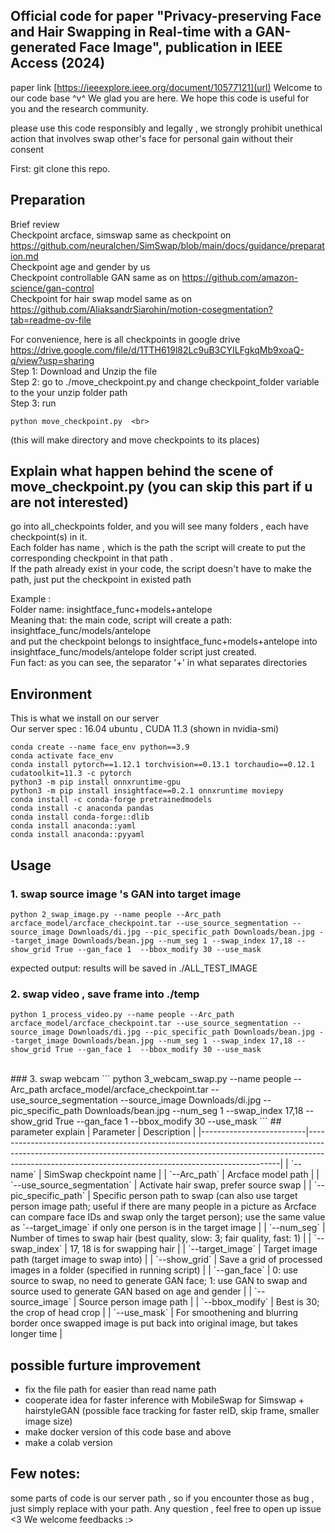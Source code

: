 ## Official code for paper "Privacy-preserving Face and Hair Swapping in Real-time with a GAN-generated Face Image", publication in IEEE Access (2024)
paper link [https://ieeexplore.ieee.org/document/10577121](url)
Welcome to our code base ^v^ We glad you are here. We hope this code is useful for you and the research community.

please use this code responsibly and legally , we strongly prohibit unethical action that involves swap other's face for personal gain without their consent<br>

First: git clone this repo.

## Preparation 
Brief review <br>
Checkpoint arcface, simswap same as checkpoint on https://github.com/neuralchen/SimSwap/blob/main/docs/guidance/preparation.md <br>
Checkpoint age and gender by us<br>
Checkpoint controllable GAN same as on https://github.com/amazon-science/gan-control <br>
Checkpoint for hair swap model same as on https://github.com/AliaksandrSiarohin/motion-cosegmentation?tab=readme-ov-file <br>

For convenience, here is all checkpoints in google drive https://drive.google.com/file/d/1TTH619l82Lc9uB3CYILFgkqMb9xoaQ-q/view?usp=sharing <br>
Step 1: Download and Unzip the file <br>
Step 2: go to ./move_checkpoint.py and change checkpoint_folder variable to the your unzip folder path <br>
Step 3: run <br>
```
python move_checkpoint.py  <br>
```
(this will make directory and move checkpoints to its places)

## Explain what happen behind the scene of move_checkpoint.py (you can skip this part if u are not interested)
go into all_checkpoints folder, and you will see many folders , each have checkpoint(s) in it. <br>
Each folder has name , which is the path the script will create to put the corresponding checkpoint in that path .<br>
If the path already exist in your code, the script doesn't have to make the path, just put the checkpoint in existed path <br>

Example : <br>
Folder name: insightface_func+models+antelope  <br>
Meaning that: the main code, script will create a path: insightface_func/models/antelope <br>
and put the checkpoint belongs to insightface_func+models+antelope into insightface_func/models/antelope folder script just created.<br>
Fun fact: as you can see, the separator '+' in what separates directories 

## Environment 
This is what we install on our server<br>
Our server spec : 16.04 ubuntu , CUDA 11.3 (shown in nvidia-smi) <br>

```
conda create --name face_env python==3.9
conda activate face_env
conda install pytorch==1.12.1 torchvision==0.13.1 torchaudio==0.12.1 cudatoolkit=11.3 -c pytorch
python3 -m pip install onnxruntime-gpu
python3 -m pip install insightface==0.2.1 onnxruntime moviepy
conda install -c conda-forge pretrainedmodels
conda install -c anaconda pandas
conda install conda-forge::dlib
conda install anaconda::yaml
conda install anaconda::pyyaml
```

## Usage <br>
### 1. swap source image 's GAN into target image <br>
```
python 2_swap_image.py --name people --Arc_path arcface_model/arcface_checkpoint.tar --use_source_segmentation --source_image Downloads/di.jpg --pic_specific_path Downloads/bean.jpg --target_image Downloads/bean.jpg --num_seg 1 --swap_index 17,18 --show_grid True --gan_face 1  --bbox_modify 30 --use_mask 
```
expected output: results will be saved in ./ALL_TEST_IMAGE
<br>
### 2.  swap video , save frame into ./temp
```
python 1_process_video.py --name people --Arc_path arcface_model/arcface_checkpoint.tar --use_source_segmentation --source_image Downloads/di.jpg --pic_specific_path Downloads/bean.jpg --target_image Downloads/bean.jpg --num_seg 1 --swap_index 17,18 --show_grid True --gan_face 1  --bbox_modify 30 --use_mask
```
<br>
### 3. swap webcam 
```
python 3_webcam_swap.py --name people --Arc_path arcface_model/arcface_checkpoint.tar --use_source_segmentation --source_image Downloads/di.jpg --pic_specific_path Downloads/bean.jpg --num_seg 1 --swap_index 17,18 --show_grid True --gan_face 1  --bbox_modify 30 --use_mask 
```
## parameter explain
| Parameter                | Description                                                                                                                                                                                                                       |
|--------------------------|-----------------------------------------------------------------------------------------------------------------------------------------------------------------------------------------------------------------------------------|
| `--name`                 | SimSwap checkpoint name                                                                                                                                                                                                          |
| `--Arc_path`             | Arcface model path                                                                                                                                                                                                               |
| `--use_source_segmentation` | Activate hair swap, prefer source swap                                                                                                                                                                                           |
| `--pic_specific_path`    | Specific person path to swap (can also use target person image path; useful if there are many people in a picture as Arcface can compare face IDs and swap only the target person); use the same value as `--target_image` if only one person is in the target image |
| `--num_seg`              | Number of times to swap hair (best quality, slow: 3; fair quality, fast: 1)                                                                                                                                                        |
| `--swap_index`           | 17, 18 is for swapping hair                                                                                                                                                                                                       |
| `--target_image`         | Target image path (target image to swap into)                                                                                                                                                                                     |
| `--show_grid`            | Save a grid of processed images in a folder (specified in running script)                                                                                                                                                         |
| `--gan_face`             | 0: use source to swap, no need to generate GAN face; 1: use GAN to swap and source used to generate GAN based on age and gender                                                                                                    |
| `--source_image`         | Source person image path                                                                                                                                                                                                         |
| `--bbox_modify`          | Best is 30; the crop of head crop                                                                                                                                                                                                 |
| `--use_mask`             | For smoothening and blurring border once swapped image is put back into original image, but takes longer time                                                                                                                     |

## possible furture improvement 
- fix the file path for easier than read name path
- cooperate idea for faster inference with MobileSwap for Simswap + hairstyleGAN (possible face tracking for faster reID, skip frame, smaller image size)
- make docker version of this code base and above 
- make a colab version



## Few notes:
some parts of code is our server path , so if you encounter those as bug , just simply replace with your path. 
Any question , feel free to open up issue <3 We welcome feedbacks :>
